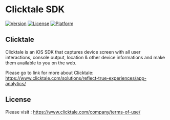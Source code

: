# Clicktale SDK

[![Version](https://img.shields.io/cocoapods/v/Clicktale.svg?style=flat)](http://cocoadocs.org/docsets/Clicktale)
[![License](https://img.shields.io/cocoapods/l/Clicktale.svg?style=flat)](http://cocoadocs.org/docsets/Clicktale)
[![Platform](https://img.shields.io/cocoapods/p/Clicktale.svg?style=flat)](http://cocoadocs.org/docsets/Clicktale)

## Clicktale

Clicktale is an iOS SDK that captures device screen with all user interactions, console output, location & other device informations and make them available to you on the web.

Please go to link for more about Clicktale: https://www.clicktale.com/solutions/reflect-true-experiences/app-analytics/

## License


Please visit : https://www.clicktale.com/company/terms-of-use/
